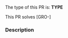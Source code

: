 The type of this PR is: **TYPE**

<!-- Build / Chore / CI / Docs / Feat / Fix / Perf / Refactor / Revert / Style / Test -->

<!-- If applicable, write the Jira ticket number in square brackets e.g. `[GRO-434]`
     The Jira integration will turn it into a clickable link for you. -->

This PR solves [GRO-]

### Description

<!-- Implementation description -->
